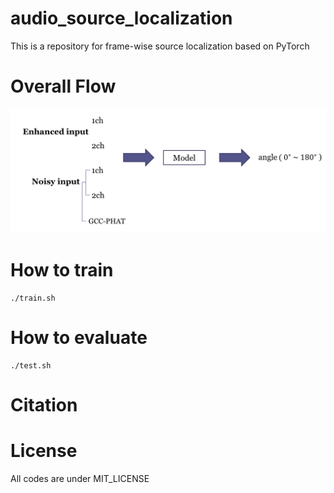 # audio_source_localization
This is a repository for frame-wise source localization based on PyTorch

# Overall Flow
<img src="overall.PNG">


# How to train
```
./train.sh
```
# How to evaluate
```
./test.sh
```
# Citation

# License
All codes are under MIT_LICENSE
